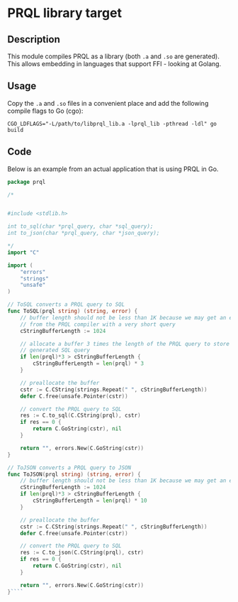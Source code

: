 # PRQL library target

## Description

This module compiles PRQL as a library (both `.a` and `.so` are generated). This allows embedding in languages that support FFI - looking at Golang.

## Usage

Copy the `.a` and `.so` files in a convenient place and add the following compile flags to Go (cgo):

`CGO_LDFLAGS="-L/path/to/libprql_lib.a -lprql_lib -pthread -ldl" go build`

## Code

Below is an example from an actual application that is using PRQL in Go.

````go
package prql

/*


#include <stdlib.h>

int to_sql(char *prql_query, char *sql_query);
int to_json(char *prql_query, char *json_query);

*/
import "C"

import (
	"errors"
	"strings"
	"unsafe"
)

// ToSQL converts a PRQL query to SQL
func ToSQL(prql string) (string, error) {
	// buffer length should not be less than 1K because we may get an error
    // from the PRQL compiler with a very short query
	cStringBufferLength := 1024

    // allocate a buffer 3 times the length of the PRQL query to store the
    // generated SQL query
	if len(prql)*3 > cStringBufferLength {
		cStringBufferLength = len(prql) * 3
	}

	// preallocate the buffer
	cstr := C.CString(strings.Repeat(" ", cStringBufferLength))
	defer C.free(unsafe.Pointer(cstr))

	// convert the PRQL query to SQL
	res := C.to_sql(C.CString(prql), cstr)
	if res == 0 {
		return C.GoString(cstr), nil
	}

	return "", errors.New(C.GoString(cstr))
}

// ToJSON converts a PRQL query to JSON
func ToJSON(prql string) (string, error) {
	// buffer length should not be less than 1K because we may get an error
	cStringBufferLength := 1024
	if len(prql)*3 > cStringBufferLength {
		cStringBufferLength = len(prql) * 10
	}

	// preallocate the buffer
	cstr := C.CString(strings.Repeat(" ", cStringBufferLength))
	defer C.free(unsafe.Pointer(cstr))

	// convert the PRQL query to SQL
	res := C.to_json(C.CString(prql), cstr)
	if res == 0 {
		return C.GoString(cstr), nil
	}

	return "", errors.New(C.GoString(cstr))
}````

